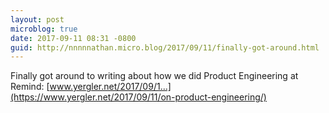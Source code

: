 ```yaml
---
layout: post
microblog: true
date: 2017-09-11 08:31 -0800
guid: http://nnnnnathan.micro.blog/2017/09/11/finally-got-around.html
---
```

Finally got around to writing about how we did Product Engineering at Remind: [www.yergler.net/2017/09/1...](https://www.yergler.net/2017/09/11/on-product-engineering/)
